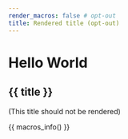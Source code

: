 ```yaml
---
render_macros: false # opt-out
title: Rendered title (opt-out)
---
```


# Hello World

## {{ title }}
(This title should not be rendered)

{{ macros_info() }}

